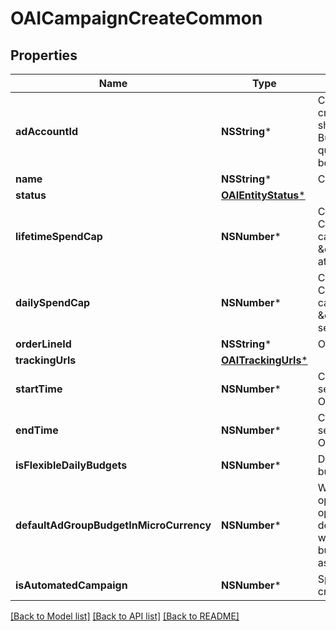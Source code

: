 # OAICampaignCreateCommon

## Properties
Name | Type | Description | Notes
------------ | ------------- | ------------- | -------------
**adAccountId** | **NSString*** | Campaign&#39;s Advertiser ID. If you want to create a campaign in a Business Account shared account you need to specify the Business Access advertiser ID in both the query path param as well as the request body schema. | [optional] 
**name** | **NSString*** | Campaign name. | [optional] 
**status** | [**OAIEntityStatus***](OAIEntityStatus.md) |  | [optional] 
**lifetimeSpendCap** | **NSNumber*** | Campaign total spending cap. Required for Campaign Budget Optimization (CBO) campaigns. This and \&quot;daily_spend_cap\&quot; cannot be set at the same time. | [optional] 
**dailySpendCap** | **NSNumber*** | Campaign daily spending cap. Required for Campaign Budget Optimization (CBO) campaigns. This and \&quot;lifetime_spend_cap\&quot; cannot be set at the same time. | [optional] 
**orderLineId** | **NSString*** | Order line ID that appears on the invoice. | [optional] 
**trackingUrls** | [**OAITrackingUrls***](OAITrackingUrls.md) |  | [optional] 
**startTime** | **NSNumber*** | Campaign start time. Unix timestamp in seconds. Only used for Campaign Budget Optimization (CBO) campaigns. | [optional] 
**endTime** | **NSNumber*** | Campaign end time. Unix timestamp in seconds. Only used for Campaign Budget Optimization (CBO) campaigns. | [optional] 
**isFlexibleDailyBudgets** | **NSNumber*** | Determine if a campaign has flexible daily budgets setup. | [optional] 
**defaultAdGroupBudgetInMicroCurrency** | **NSNumber*** | When transitioning from campaign budget optimization to non-campaign budget optimization, the default_ad_group_budget_in_micro_currency will propagate to each child ad groups daily budget. Unit is micro currency of the associated advertiser account. | [optional] 
**isAutomatedCampaign** | **NSNumber*** | Specifies whether the campaign was created in the automated campaign flow | [optional] 

[[Back to Model list]](../README.md#documentation-for-models) [[Back to API list]](../README.md#documentation-for-api-endpoints) [[Back to README]](../README.md)


